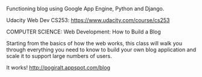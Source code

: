 Functioning blog using Google App Engine, Python and Django.

Udacity Web Dev CS253: https://www.udacity.com/course/cs253

COMPUTER SCIENCE: Web Development: How to Build a Blog 

Starting from the basics of how the web works, this class will walk you through everything you need to know to build your own blog application and scale it to support large numbers of users.

It works! http://pogiralt.appspot.com/blog